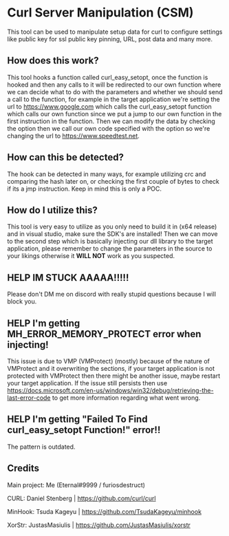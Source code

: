 # Curl Server Manipulation (CSM)

This tool can be used to manipulate setup data for curl to configure settings like public key for ssl public key pinning, URL, post data and many more.

## How does this work?

This tool hooks a function called curl_easy_setopt, once the function is hooked and then any calls to it will be redirected to our own function where we can decide what to do with the parameters and whether we should send a call to the function, for example in the target application we're setting the url to https://www.google.com which calls the curl_easy_setopt function which calls our own function since we put a jump to our own function in the first instruction in the function. Then we can modify the data by checking the option then we call our own code specified with the option so we're changing the url to https://www.speedtest.net. 


## How can this be detected?

The hook can be detected in many ways, for example utilizing crc and comparing the hash later on, or checking the first couple of bytes to check if its a jmp instruction. Keep in mind this is only a POC.

## How do I utilize this?

This tool is very easy to utilize as you only need to build it in (x64 release) and in visual studio, make sure the SDK's are installed! Then we can move to the second step which is basically injecting our dll library to the target application, please remember to change the parameters in the source to your likings otherwise it **WILL NOT** work as you suspected.


## HELP IM STUCK AAAAA!!!!!

Please don't DM me on discord with really stupid questions because I will block you.


## HELP I'm getting MH_ERROR_MEMORY_PROTECT error when injecting!

This issue is due to VMP (VMProtect) (mostly) because of the nature of VMProtect and it overwriting the sections, if your target application is not protected with VMProtect then there might be another issue, maybe restart your target application. If the issue still persists then use https://docs.microsoft.com/en-us/windows/win32/debug/retrieving-the-last-error-code to get more information regarding what went wrong.


## HELP I'm getting "Failed To Find curl_easy_setopt Function!" error!!

The pattern is outdated.




## Credits

Main project: Me (Eternal#9999 / furiosdestruct)

CURL: Daniel Stenberg | https://github.com/curl/curl

MinHook: Tsuda Kageyu | https://github.com/TsudaKageyu/minhook

XorStr: JustasMasiulis | https://github.com/JustasMasiulis/xorstr
